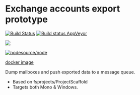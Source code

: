 # Exchange accounts export prototype

[![Build Status](https://travis-ci.org/fvn-linagora/exchange-exporter-proto.svg?branch=master)](https://travis-ci.org/fvn-linagora/exchange-exporter-proto)
[![Build status AppVeyor](https://ci.appveyor.com/api/projects/status/x3ms8eyiisoxqa8q/branch/master?svg=true)](https://ci.appveyor.com/project/fvn-linagora/exchange-exporter-proto/branch/master)

[![](https://badge.imagelayers.io/linagofab/exchange-exporter-proto-ci.svg)](https://imagelayers.io/?images=linagofab/exchange-exporter-proto-ci:latest 'Get your own badge on imagelayers.io')

[![nodesource/node](http://dockeri.co/image/linagofab/exchange-exporter-proto-ci)](https://registry.hub.docker.com/u/linagofab/exchange-exporter-proto-ci/)

[docker image](https://hub.docker.com/r/linagofab/exchange-exporter-proto-ci/)

Dump mailboxes and push exported data to a message queue.

- Based on fsprojects/ProjectScaffold
- Targets both Mono & Windows.
